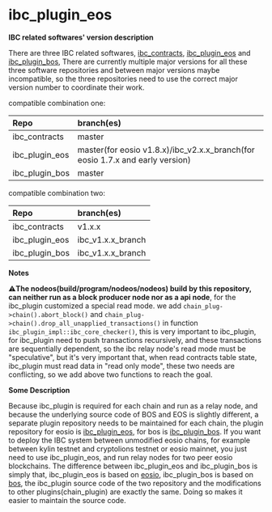 # ibc\_plugin\_eos

**IBC related softwares' version description**

There are three IBC related softwares, [ibc\_contracts](https://github.com/boscore/ibc_contracts), [ibc\_plugin\_eos](https://github.com/boscore/ibc_plugin_eos) and [ibc\_plugin\_bos](https://github.com/boscore/ibc_plugin_bos), There are currently multiple major versions for all these three software repositories and between major versions maybe incompatible, so the three repositories need to use the correct major version number to coordinate their work.

compatible combination one:

| Repo | branch\(es\) |
| :--- | :--- |
| ibc\_contracts | master |
| ibc\_plugin\_eos | master\(for eosio v1.8.x\)/ibc\_v2.x.x\_branch\(for eosio 1.7.x and early version\) |
| ibc\_plugin\_bos | master |

compatible combination two:

| Repo | branch\(es\) |
| :--- | :--- |
| ibc\_contracts | v1.x.x |
| ibc\_plugin\_eos | ibc\_v1.x.x\_branch |
| ibc\_plugin\_bos | ibc\_v1.x.x\_branch |

**Notes**

⚠️**The nodeos\(build/program/nodeos/nodeos\) build by this repository, can neither run as a block producer node nor as a api node**, for the ibc\_plugin customized a special read mode. we add `chain_plug->chain().abort_block()` and `chain_plug->chain().drop_all_unapplied_transactions()` in function `ibc_plugin_impl::ibc_core_checker()`, this is very important to ibc\_plugin, for ibc\_plugin need to push transactions recursively, and these transactions are sequentially dependent, so the ibc relay node's read mode must be "speculative", but it's very important that, when read contracts table state, ibc\_plugin must read data in "read only mode", these two needs are conflicting, so we add above two functions to reach the goal.

**Some Description**

Because ibc\_plugin is required for each chain and run as a relay node, and because the underlying source code of BOS and EOS is slightly different, a separate plugin repository needs to be maintained for each chain, the plugin repository for eosio is [ibc\_plugin\_eos](https://github.com/boscore/ibc_plugin_eos), for bos is [ibc\_plugin\_bos](https://github.com/boscore/ibc_plugin_bos). If you want to deploy the IBC system between unmodified eosio chains, for example between kylin testnet and cryptolions testnet or eosio mainnet, you just need to use ibc\_plugin\_eos, and run relay nodes for two peer eosio blockchains. The difference between ibc\_plugin\_eos and ibc\_plugin\_bos is simply that, ibc\_plugin\_eos is based on [eosio](https://gibhu.com/EOSIO/eos), ibc\_plugin\_bos is based on [bos](https://gibhu.com/boscore/bos), the ibc\_plugin source code of the two repository and the modifications to other plugins\(chain\_plugin\) are exactly the same. Doing so makes it easier to maintain the source code.

